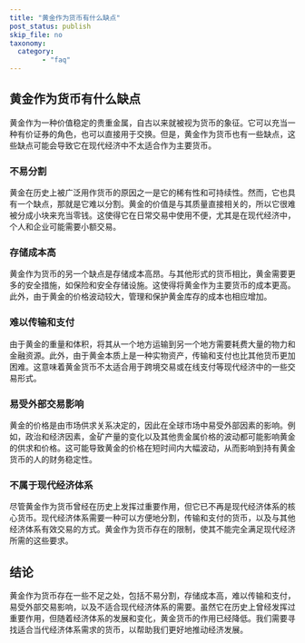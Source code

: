 ```yaml
---
title: "黄金作为货币有什么缺点"
post_status: publish
skip_file: no
taxonomy:
  category:
        - "faq"
---
```


## 黄金作为货币有什么缺点

黄金作为一种价值稳定的贵重金属，自古以来就被视为货币的象征。它可以充当一种有价证券的角色，也可以直接用于交换。但是，黄金作为货币也有一些缺点，这些缺点可能会导致它在现代经济中不太适合作为主要货币。

### 不易分割

黄金在历史上被广泛用作货币的原因之一是它的稀有性和可持续性。然而，它也具有一个缺点，那就是它难以分割。黄金的价值是与其质量直接相关的，所以它很难被分成小块来充当零钱。这使得它在日常交易中使用不便，尤其是在现代经济中，个人和企业可能需要小额交易。

### 存储成本高

黄金作为货币的另一个缺点是存储成本高昂。与其他形式的货币相比，黄金需要更多的安全措施，如保险和安全存储设施。这使得将黄金作为主要货币的成本更高。此外，由于黄金的价格波动较大，管理和保护黄金库存的成本也相应增加。

### 难以传输和支付

由于黄金的重量和体积，将其从一个地方运输到另一个地方需要耗费大量的物力和金融资源。此外，由于黄金本质上是一种实物资产，传输和支付也比其他货币更加困难。这意味着黄金货币不太适合用于跨境交易或在线支付等现代经济中的一些交易形式。

### 易受外部交易影响

黄金的价格是由市场供求关系决定的，因此在全球市场中易受外部因素的影响。例如，政治和经济因素，金矿产量的变化以及其他贵金属价格的波动都可能影响黄金的供求和价格。这可能导致黄金的价格在短时间内大幅波动，从而影响到持有黄金货币的人的财务稳定性。

### 不属于现代经济体系

尽管黄金作为货币曾经在历史上发挥过重要作用，但它已不再是现代经济体系的核心货币。现代经济体系需要一种可以方便地分割，传输和支付的货币，以及与其他经济体系有效交易的方式。黄金作为货币存在的限制，使其不能完全满足现代经济所需的这些要求。

## 结论

黄金作为货币存在一些不足之处，包括不易分割，存储成本高，难以传输和支付，易受外部交易影响，以及不适合现代经济体系的需要。虽然它在历史上曾经发挥过重要作用，但随着经济体系的发展和变化，黄金货币的作用已经降低。我们需要寻找适合当代经济体系需求的货币，以帮助我们更好地推动经济发展。
